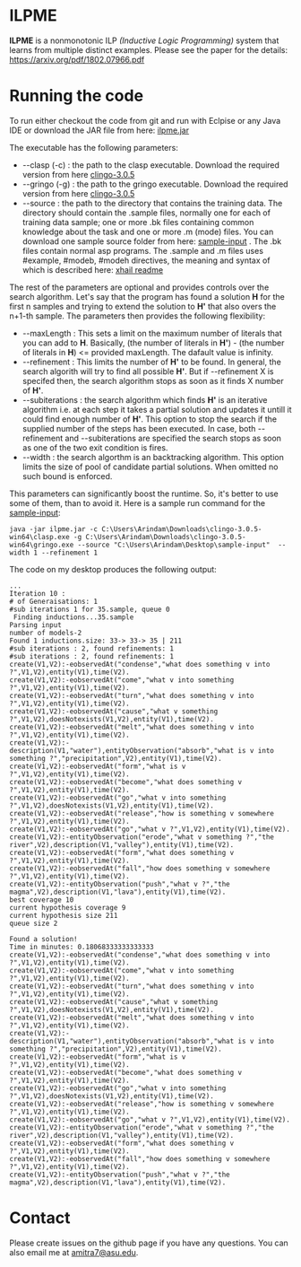 ILPME
=====

**ILPME** is a nonmonotonic ILP *(Inductive Logic Programming)* system that learns from multiple distinct examples. Please see the paper for the details: https://arxiv.org/pdf/1802.07966.pdf 

Running the code
================
To run either checkout the code from git and run with Eclpise or any Java IDE  or download the JAR file from here: [ilpme.jar](https://drive.google.com/open?id=1rTd6jdnWj2JsA48PS2G4WIsUsd__MmeE)

The executable has the following parameters:
- --clasp  (-c) : the path to the clasp executable. Download the required version from here [clingo-3.0.5](https://drive.google.com/open?id=16iCoPvvtP90Fv6eAn9ecOvRMOadSDvVj) 
- --gringo (-g) : the path to the gringo executable. Download the required version from here [clingo-3.0.5](https://drive.google.com/open?id=16iCoPvvtP90Fv6eAn9ecOvRMOadSDvVj) 
- --source  : the path to the directory that contains the training data. The directory should contain the .sample files, normally one for                 each  of training data sample; one or more .bk files containing common knowledge about the task and one or more .m (mode)                   files. You can download one sample source folder from here: [sample-input](https://drive.google.com/open?id=1N8NdWI1vuMCmnAH5nJjilfSf6uqqtiTt) . The .bk files contain normal asp programs. The .sample and .m               files uses #example, #modeb, #modeh directives, the meaning and syntax of which is described here: [xhail readme](https://github.com/stefano-bragaglia/XHAIL)   

The rest of the parameters are optional and provides controls over the search algorithm. Let's say that the program has found a solution **H** for the first n samples and trying to extend the solution to **H'** that also overs the n+1-th sample. The parameters then  provides the following flexibility:
- --maxLength   : This sets a limit on the maximum number of literals that you can add to **H**. Basically, (the number of literals in **H'**) - (the number of literals in **H**) <= provided maxLength. The dafault value is infinity.
- --refinement  : This limits the number of **H'** to be found. In general, the search algorith will try to find all possible **H'**. But if --refinement X is specifed then, the search algorithm stops as soon as it finds X number of **H'**. 
- --subiterations : the search algorithm which finds  **H'** is an iterative algorithm i.e. at each step it takes a partial solution and updates it untill it could find enough number of **H'**. This option to stop the search if the supplied number of the steps has been executed. In case, both --refinement and --subiterations are specified the search stops as soon as one of the two exit condition is fires.
- --width         : the search algorthm is an backtracking algorithm. This option limits the size of pool of candidate partial solutions. When omitted no such bound is enforced.

This parameters can significantly boost the runtime. So, it's better to use some of them, than to avoid it. Here is a sample run command for the [sample-input](https://drive.google.com/open?id=1N8NdWI1vuMCmnAH5nJjilfSf6uqqtiTt):
```
java -jar ilpme.jar -c C:\Users\Arindam\Downloads\clingo-3.0.5-win64\clasp.exe -g C:\Users\Arindam\Downloads\clingo-3.0.5-win64\gringo.exe --source "C:\Users\Arindam\Desktop\sample-input"  --width 1 --refinement 1
```

The code on my desktop produces the following output:

```
...
Iteration 10 :
# of Generaisations: 1
#sub iterations 1 for 35.sample, queue 0
 Finding inductions...35.sample
Parsing input
number of models-2
Found 1 inductions.size: 33-> 33-> 35 | 211
#sub iterations : 2, found refinements: 1
#sub iterations : 2, found refinements: 1
create(V1,V2):-eobservedAt("condense","what does something v into ?",V1,V2),entity(V1),time(V2).
create(V1,V2):-eobservedAt("come","what v into something ?",V1,V2),entity(V1),time(V2).
create(V1,V2):-eobservedAt("turn","what does something v into ?",V1,V2),entity(V1),time(V2).
create(V1,V2):-eobservedAt("cause","what v something ?",V1,V2),doesNotexists(V1,V2),entity(V1),time(V2).
create(V1,V2):-eobservedAt("melt","what does something v into ?",V1,V2),entity(V1),time(V2).
create(V1,V2):-description(V1,"water"),entityObservation("absorb","what is v into something ?","precipitation",V2),entity(V1),time(V2).
create(V1,V2):-eobservedAt("form","what is v ?",V1,V2),entity(V1),time(V2).
create(V1,V2):-eobservedAt("become","what does something v ?",V1,V2),entity(V1),time(V2).
create(V1,V2):-eobservedAt("go","what v into something ?",V1,V2),doesNotexists(V1,V2),entity(V1),time(V2).
create(V1,V2):-eobservedAt("release","how is something v somewhere ?",V1,V2),entity(V1),time(V2).
create(V1,V2):-eobservedAt("go","what v ?",V1,V2),entity(V1),time(V2).
create(V1,V2):-entityObservation("erode","what v something ?","the river",V2),description(V1,"valley"),entity(V1),time(V2).
create(V1,V2):-eobservedAt("form","what does something v ?",V1,V2),entity(V1),time(V2).
create(V1,V2):-eobservedAt("fall","how does something v somewhere ?",V1,V2),entity(V1),time(V2).
create(V1,V2):-entityObservation("push","what v ?","the magma",V2),description(V1,"lava"),entity(V1),time(V2).
best coverage 10
current hypothesis coverage 9
current hypothesis size 211
queue size 2

Found a solution!
Time in minutes: 0.18068333333333333
create(V1,V2):-eobservedAt("condense","what does something v into ?",V1,V2),entity(V1),time(V2).
create(V1,V2):-eobservedAt("come","what v into something ?",V1,V2),entity(V1),time(V2).
create(V1,V2):-eobservedAt("turn","what does something v into ?",V1,V2),entity(V1),time(V2).
create(V1,V2):-eobservedAt("cause","what v something ?",V1,V2),doesNotexists(V1,V2),entity(V1),time(V2).
create(V1,V2):-eobservedAt("melt","what does something v into ?",V1,V2),entity(V1),time(V2).
create(V1,V2):-description(V1,"water"),entityObservation("absorb","what is v into something ?","precipitation",V2),entity(V1),time(V2).
create(V1,V2):-eobservedAt("form","what is v ?",V1,V2),entity(V1),time(V2).
create(V1,V2):-eobservedAt("become","what does something v ?",V1,V2),entity(V1),time(V2).
create(V1,V2):-eobservedAt("go","what v into something ?",V1,V2),doesNotexists(V1,V2),entity(V1),time(V2).
create(V1,V2):-eobservedAt("release","how is something v somewhere ?",V1,V2),entity(V1),time(V2).
create(V1,V2):-eobservedAt("go","what v ?",V1,V2),entity(V1),time(V2).
create(V1,V2):-entityObservation("erode","what v something ?","the river",V2),description(V1,"valley"),entity(V1),time(V2).
create(V1,V2):-eobservedAt("form","what does something v ?",V1,V2),entity(V1),time(V2).
create(V1,V2):-eobservedAt("fall","how does something v somewhere ?",V1,V2),entity(V1),time(V2).
create(V1,V2):-entityObservation("push","what v ?","the magma",V2),description(V1,"lava"),entity(V1),time(V2).
```

Contact
=======
Please create issues on the github page if you have any questions. You can also email me at amitra7@asu.edu.


